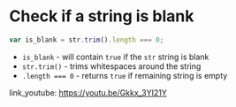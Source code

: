# Check if a string is blank

```javascript
var is_blank = str.trim().length === 0;
```

- `is_blank` - will contain `true` if the `str` string is blank
- `str.trim()` - trims whitespaces around the string
- `.length === 0` - returns `true` if remaining string is empty


link_youtube: https://youtu.be/Gkkx_3YI21Y
